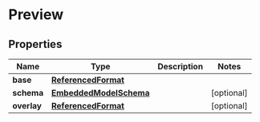 
# Preview

## Properties
Name | Type | Description | Notes
------------ | ------------- | ------------- | -------------
**base** | [**ReferencedFormat**](ReferencedFormat.md) |  | 
**schema** | [**EmbeddedModelSchema**](EmbeddedModelSchema.md) |  |  [optional]
**overlay** | [**ReferencedFormat**](ReferencedFormat.md) |  |  [optional]



